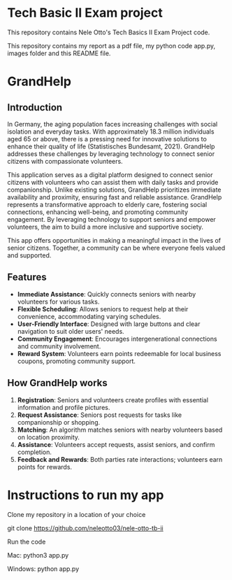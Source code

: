 # Tech Basic II Exam project

This repository contains Nele Otto's Tech Basics II Exam Project code.

This repository contains my report as a pdf file, my python code app.py, images folder and this README file.

# GrandHelp

## Introduction



In Germany, the aging population faces increasing challenges with social isolation and everyday tasks. With approximately 18.3 million individuals aged 65 or above, there is a pressing need for innovative solutions to enhance their quality of life (Statistisches Bundesamt, 2021). GrandHelp addresses these challenges by leveraging technology to connect senior citizens with compassionate volunteers.

This application serves as a digital platform designed to connect senior citizens with volunteers who can assist them with daily tasks and provide companionship. Unlike existing solutions, GrandHelp prioritizes immediate availability and proximity, ensuring fast and reliable assistance. GrandHelp represents a transformative approach to elderly care, fostering social connections, enhancing well-being, and promoting community engagement. By leveraging technology to support seniors and empower volunteers, the aim to build a more inclusive and supportive society.

This app offers opportunities in making a meaningful impact in the lives of senior citizens. Together, a community can be where everyone feels valued and supported.


## Features

- **Immediate Assistance**: Quickly connects seniors with nearby volunteers for various tasks.
- **Flexible Scheduling**: Allows seniors to request help at their convenience, accommodating varying schedules.
- **User-Friendly Interface**: Designed with large buttons and clear navigation to suit older users' needs.
- **Community Engagement**: Encourages intergenerational connections and community involvement.
- **Reward System**: Volunteers earn points redeemable for local business coupons, promoting community support.

## How GrandHelp works

1. **Registration**: Seniors and volunteers create profiles with essential information and profile pictures.
2. **Request Assistance**: Seniors post requests for tasks like companionship or shopping.
3. **Matching**: An algorithm matches seniors with nearby volunteers based on location proximity.
4. **Assistance**: Volunteers accept requests, assist seniors, and confirm completion.
5. **Feedback and Rewards**: Both parties rate interactions; volunteers earn points for rewards.

# Instructions to run my app

Clone my repository in a location of your choice

git clone https://github.com/neleotto03/nele-otto-tb-ii

Run the code

Mac: python3 app.py

Windows: python app.py
